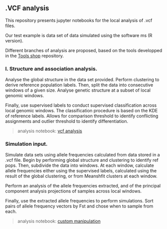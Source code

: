 ## .VCF analysis

This repository presents jupyter notebooks for the local analysis of .vcf files.

Our test example is data set of data simulated using the software ms (R version).

Different branches of analysis are proposed, based on the tools developped in the 
[Tools shop](https://github.com/SantosJGND/Tools_and_toys) repository.

### I. Structure and association analysis.

Analyse the global structure in the data set provided. Perform clustering to
derive reference population labels. Then, split the data into consecutive windows 
of a given size. Analyse genetic structure at a subset of local genomic windows. 

Finally, use supervised labels to conduct supervised classification across local
genomic windows. The classification procedure is based on the KDE of reference labels.
Allows for comparison threshold to identify conflicting assignments and outlier 
threshold to identify differentiation.

>analysis notebook: [vcf analysis](https://nbviewer.jupyter.org/github/SantosJGND/Tools_and_toys/blob/master/Cluster_shape/Simu_03-03-2019/vcf_analysis.ipynb)

### Simulation input.

Simulate data sets using allele frequencies calculated from data stored in a .vcf file.
Begin by performing global structure and clustering to identify ref pops. Then,
subdivide the data into windows. At each window, calculate allele frequencies either 
using the supervised labels, calculated using the result of the global clustering, or
from Meanshfit clusters at each window. 

Perform an analysis of the allele frequencies extracted, and of the principal component
analysis projections of samples across local windows.

Finally, use the extracted allele frequencies to perform simulations. Sort pairs of allele 
frequency vectors by Fst and chose when to sample from each.

>analysis notebook: [custom manipulation](https://nbviewer.jupyter.org/github/SantosJGND/Tools_and_toys/blob/master/Cluster_shape/Simu_03-03-2019/custom_manipulation.ipynb)